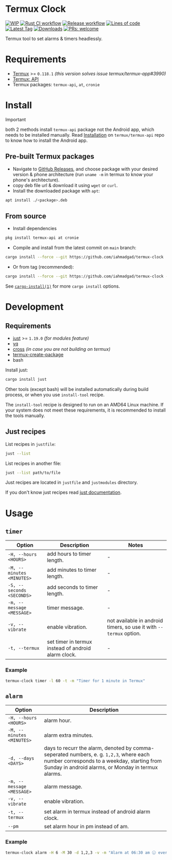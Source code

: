 # Termux Clock
[![WIP](https://img.shields.io/badge/%F0%9F%9B%A0-WIP-cyan)](#)
[![Rust CI workflow](https://img.shields.io/github/actions/workflow/status/iahmadgad/termux-clock/rust.yml?label=Rust%20CI&logo=rust)](https://github.com/iahmadgad/termux-clock/actions/workflows/rust.yml)
[![Release workflow](https://img.shields.io/github/actions/workflow/status/iahmadgad/termux-clock/release.yml?label=Release&logo=github)](https://github.com/iahmadgad/termux-clock/actions/workflows/release.yml)
[![Lines of code](https://tokei.rs/b1/github/iahmadgad/termux-clock?category=code&label=Lines%20of%20code&style=flat)](#)
[![Latest Tag](https://img.shields.io/github/v/tag/iahmadgad/termux-clock?label=Latest%20tag&sort=semver)](https://github.com/iahmadgad/termux-clock/tags)
[![Downloads](https://img.shields.io/github/downloads/iahmadgad/termux-clock/total?label=Downloads%20(GH))](https://github.com/iahmadgad/termux-clock/releases)
[![PRs: welcome](https://img.shields.io/badge/PRs-welcome-lemon)](https://github.com/iahmadgad/termux-clock/fork)

Termux tool to set alarms & timers headlessly.

# Requirements
- [Termux](https://github.com/termux/termux-app) >= `0.118.1` _(this version solves issue termux/termux-app#3990)_
- [Termux: API](https://github.com/termux/termux-api)
- Termux packages: `termux-api`, `at`, `cronie`

# Install
> [!IMPORTANT]
> both 2 methods install `termux-api` package not the Android app, which needs to be installed manually.
> Read [Installation](https://github.com/termux/termux-api?tab=readme-ov-file#installation) on `termux/termux-api` repo to know how to install the Android app.
## Pre-built Termux packages
- Navigate to [GitHub Releases](https://github.com/iahmadgad/termux-clock/releases), and choose package with your desired version & phone architecture (run `uname -m` in termux to know your phone's architecture).
- copy deb file url & download it using `wget` or `curl`.
- Install the downloaded package with `apt`:
```sh
apt install ./<package>.deb
```
## From source
- Install dependencies
```sh
pkg install termux-api at cronie
```
- Compile and install from the latest commit on `main` branch:
```sh
cargo install --force --git https://github.com/iahmadgad/termux-clock
```
- Or from tag (recommended):
```sh
cargo install --force --git https://github.com/iahmadgad/termux-clock --tag <tag>
```
See [`cargo-install(1)`](https://doc.rust-lang.org/cargo/commands/cargo-install.html) for more `cargo install` options.
# Development
## Requirements 
- [just](https://github.com/casey/just) >= `1.19.0` _(for modules feature)_
- [yq](https://github.com/mikefarah/yq)
- [cross](https://github.com/cross-rs/cross) _(in case you are not building on termux)_
- [termux-create-package](https://github.com/termux/termux-create-package)
- bash

Install just:
```sh
cargo install just
```
Other tools (except bash) will be installed automatically during build process, or when you use `install-tool` recipe.

The `install-tool` recipe is designed to run on an AMD64 Linux machine. If your system does not meet these requirements, it is recommended to install the tools manually.

## Just recipes
List recipes in `justfile`:
```sh
just --list
```
List recipes in another file:
```sh
just --list path/to/file
```
Just recipes are located in `justfile` and `justmodules` directory.

If you don't know just recipes read [just documentation](https://just.systems/man/en/).

# Usage
## `timer`
| Option | Description | Notes |
| ------ | ----------- | ----- |
| `-H, --hours <HOURS>` | add hours to timer length. | - |
| `-M, --minutes <MINUTES>` | add minutes to timer length. | - |
| `-S, --seconds <SECONDS>` | add seconds to timer length. | - |
| `-m, --message <MESSAGE>` | timer message. | - |
| `-v, --vibrate` | enable vibration. | not available in android timers, so use it with `--termux` option. |
| `-t, --termux` | set timer in termux instead of android alarm clock. | - |
### Example
```sh
termux-clock timer -l 60 -t -m "Timer for 1 minute in Termux"
```
## `alarm`
| Option | Description |
| ------ | ----------- |
| `-H, --hours <HOURS>` | alarm hour. |
| `-M, --minutes <MINUTES>` | alarm extra minutes. |
| `-d, --days <DAYS>` | days to recurr the alarm, denoted by comma-seperated numbers, e. g. `1,2,3`, where each number corresponds to a weekday, starting from Sunday in android alarms, or Monday in termux alarms. |
| `-m, --message <MESSAGE>` | alarm message. |
| `-v, --vibrate` | enable vibration. |
| `-t, --termux` | set alarm in termux instead of android alarm clock. |
| `--pm` | set alarm hour in pm instead of am. |
### Example
```sh
termux-clock alarm -H 6 -M 30 -d 1,2,3 -v -m "Alarm at 06:30 am 🕡 every Sunday, Monday and Tuesday with vibration enabled 📳"
```
